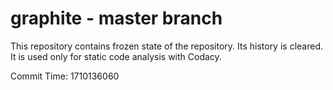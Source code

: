 # graphite - master branch

This repository contains frozen state of the repository.
Its history is cleared. It is used only for static code
analysis with Codacy.

Commit Time: 1710136060